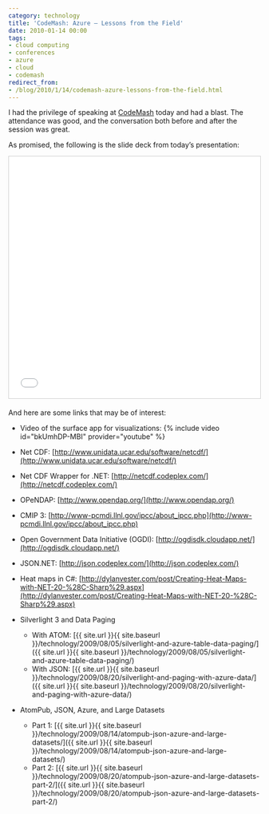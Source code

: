 ```yaml
---
category: technology
title: 'CodeMash: Azure – Lessons from the Field'
date: 2010-01-14 00:00
tags:
- cloud computing
- conferences
- azure
- cloud
- codemash
redirect_from:
- /blog/2010/1/14/codemash-azure-lessons-from-the-field.html
---
```

I had the privilege of speaking at [CodeMash](http://codemash.org) today and had a blast. The attendance was good, and the conversation both before and after the session was great.

As promised, the following is the slide deck from today’s presentation:
<div class="embed-container">
<iframe src="//www.slideshare.net/slideshow/embed_code/key/uAFMImPIlNHkaM" width="595" height="485" frameborder="0" marginwidth="0" marginheight="0" scrolling="no" style="border:1px solid #CCC; border-width:1px; margin-bottom:5px; max-width: 100%;" allowfullscreen> 
</iframe> 
</div>

And here are some links that may be of interest:

* Video of the surface app for visualizations:
{% include video id="bkUmhDP-MBI" provider="youtube" %}

* Net CDF: [http://www.unidata.ucar.edu/software/netcdf/](http://www.unidata.ucar.edu/software/netcdf/)
* Net CDF Wrapper for .NET: [http://netcdf.codeplex.com/](http://netcdf.codeplex.com/)
* OPeNDAP: [http://www.opendap.org/](http://www.opendap.org/)
* CMIP 3: [http://www-pcmdi.llnl.gov/ipcc/about_ipcc.php](http://www-pcmdi.llnl.gov/ipcc/about_ipcc.php)
* Open Government Data Initiative (OGDI): [http://ogdisdk.cloudapp.net/](http://ogdisdk.cloudapp.net/)
* JSON.NET: [http://json.codeplex.com/](http://json.codeplex.com/)
* Heat maps in C#: [http://dylanvester.com/post/Creating-Heat-Maps-with-NET-20-%28C-Sharp%29.aspx](http://dylanvester.com/post/Creating-Heat-Maps-with-NET-20-%28C-Sharp%29.aspx)
* Silverlight 3 and Data Paging
  * With ATOM: [{{ site.url }}{{ site.baseurl }}/technology/2009/08/05/silverlight-and-azure-table-data-paging/]({{ site.url }}{{ site.baseurl }}/technology/2009/08/05/silverlight-and-azure-table-data-paging/)
  * With JSON: [{{ site.url }}{{ site.baseurl }}/technology/2009/08/20/silverlight-and-paging-with-azure-data/]({{ site.url }}{{ site.baseurl }}/technology/2009/08/20/silverlight-and-paging-with-azure-data/)
* AtomPub, JSON, Azure, and Large Datasets
  * Part 1: [{{ site.url }}{{ site.baseurl }}/technology/2009/08/14/atompub-json-azure-and-large-datasets/]({{ site.url }}{{ site.baseurl }}/technology/2009/08/14/atompub-json-azure-and-large-datasets/)
  * Part 2: [{{ site.url }}{{ site.baseurl }}/technology/2009/08/20/atompub-json-azure-and-large-datasets-part-2/]({{ site.url }}{{ site.baseurl }}/technology/2009/08/20/atompub-json-azure-and-large-datasets-part-2/)
